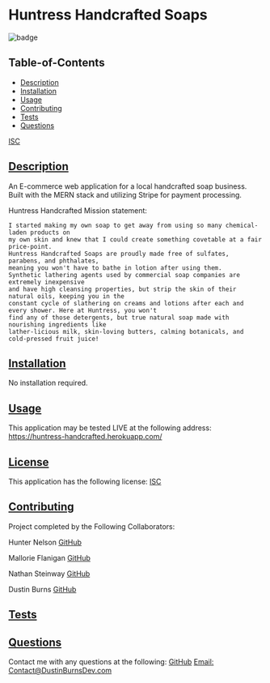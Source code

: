 # Huntress Handcrafted Soaps

![badge](https://img.shields.io/badge/license-ISC-blue)

## Table-of-Contents

- [Description](#description)
- [Installation](#installation)
- [Usage](#usage)
- [Contributing](#contributing)
- [Tests](#tests)
- [Questions](#questions)

[ISC](https://choosealicense.com/licenses/ISC)

## [Description](#table-of-contents)

An E-commerce web application for a local handcrafted soap business. Built with the MERN stack and utilizing Stripe for payment processing.

Huntress Handcrafted Mission statement:

    I started making my own soap to get away from using so many chemical-laden products on
    my own skin and knew that I could create something covetable at a fair price-point.
    Huntress Handcrafted Soaps are proudly made free of sulfates, parabens, and phthalates,
    meaning you won't have to bathe in lotion after using them.
    Synthetic lathering agents used by commercial soap companies are extremely inexpensive
    and have high cleansing properties, but strip the skin of their natural oils, keeping you in the
    constant cycle of slathering on creams and lotions after each and every shower. Here at Huntress, you won't
    find any of those detergents, but true natural soap made with nourishing ingredients like
    lather-licious milk, skin-loving butters, calming botanicals, and cold-pressed fruit juice!

## [Installation](#table-of-contents)

No installation required.

## [Usage](#table-of-contents)

This application may be tested LIVE at the following address:
https://huntress-handcrafted.herokuapp.com/

## [License](#table-of-contents)

This application has the following license:
[ISC](https://choosealicense.com/licenses/ISC)

## [Contributing](#table-of-contents)

Project completed by the Following Collaborators:

Hunter Nelson [GitHub](https://github.com/Father-of-Cats)

Mallorie Flanigan [GitHub](https://github.com/mflanigan13)

Nathan Steinway [GitHub](https://github.com/NathanSteinway)

Dustin Burns [GitHub](https://github.com/BurnsD)

## [Tests](#table-of-contents)

## [Questions](#table-of-contents)

Contact me with any questions at the following:
[GitHub](https://github.com/BurnsD)
[Email: Contact@DustinBurnsDev.com](mailto:Contact@DustinBurnsDev.com)